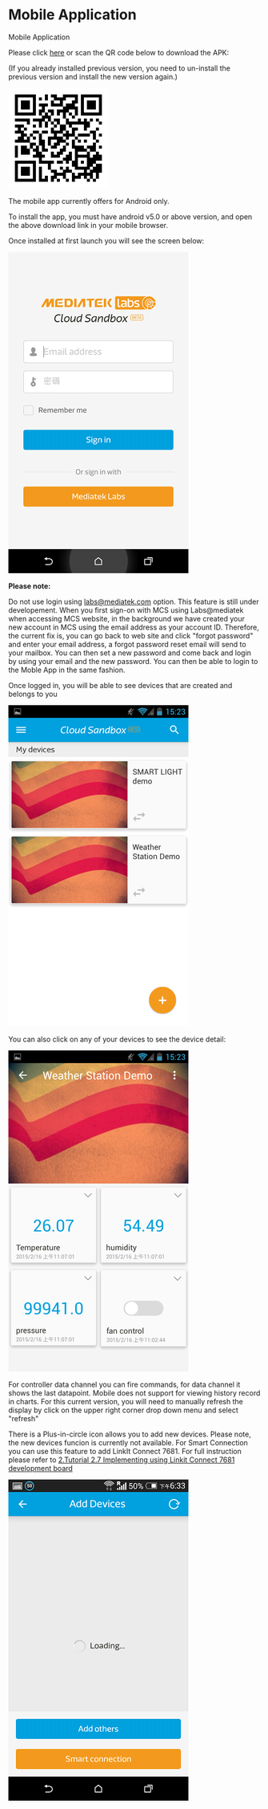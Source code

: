 # Mobile Application

Mobile Application


Please click [here](http://mcs.mediatek.com/iot/mobile/android) or scan the QR code below to download the APK:

(If you already installed previous version, you need to un-install the previous version and install the new version again.)

![](https://raw.githubusercontent.com/Mediatek-Cloud/MCS/master/graphics/mobileapp_android.png)

The mobile app currently offers for Android only.



To install the app, you must have android v5.0 or above version, and open the above download link in your mobile browser.



Once installed at first launch you will see the screen below:

![](https://raw.githubusercontent.com/Mediatek-Cloud/MCS/master/graphics/Mobile/01.png)


**Please note:**

Do not use login using labs@mediatek.com option. This feature is still under developement. When you first sign-on with MCS using Labs@mediatek when accessing MCS website, in the background we have created your new account in MCS using the email address as your account ID. Therefore, the current fix is, you can go back to web site and  click "forgot password" and enter your email address, a forgot password reset email will send to your mailbox. You can then set a new password and come back and login by using your email and the new password. You can then be able to login to the Moble App in the same fashion.


Once logged in, you will be able to see devices that are created and belongs to you

![](https://raw.githubusercontent.com/Mediatek-Cloud/MCS/master/graphics/3.png)

You can also click on any of your devices to see the device detail:

![](https://raw.githubusercontent.com/Mediatek-Cloud/MCS/master/graphics/4.png)

For controller data channel you can fire commands, for data channel it shows the last datapoint. Mobile does not support for viewing history record in charts. For this current version, you will need to manually refresh the display by click on the upper right corner drop down menu and select "refresh"

There is a Plus-in-circle icon allows you to add new devices. Please note, the new devices funcion is currently not available. For Smart Connection you can use this feature to add LinkIt Connect 7681. For full instruction please refer to [2.Tutorial 2.7 Implementing using Linkit Connect 7681 development board](https://mcs.mediatek.com/v2console/supports/implementing_using_mt7681_development_board)

![](https://raw.githubusercontent.com/Mediatek-Cloud/MCS/master/graphics/Mobile/04.png)

